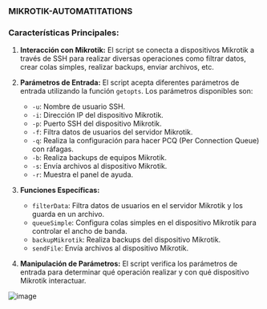 ### MIKROTIK-AUTOMATITATIONS

### Características Principales:
1. **Interacción con Mikrotik:** El script se conecta a dispositivos Mikrotik a través de SSH para realizar diversas operaciones como filtrar datos, crear colas simples, realizar backups, enviar archivos, etc.

2. **Parámetros de Entrada:** El script acepta diferentes parámetros de entrada utilizando la función `getopts`. Los parámetros disponibles son:
   - `-u`: Nombre de usuario SSH.
   - `-i`: Dirección IP del dispositivo Mikrotik.
   - `-p`: Puerto SSH del dispositivo Mikrotik.
   - `-f`: Filtra datos de usuarios del servidor Mikrotik.
   - `-q`: Realiza la configuración para hacer PCQ (Per Connection Queue) con ráfagas.
   - `-b`: Realiza backups de equipos Mikrotik.
   - `-s`: Envía archivos al dispositivo Mikrotik.
   - `-r`: Muestra el panel de ayuda.

3. **Funciones Específicas:**
   - `filterData`: Filtra datos de usuarios en el servidor Mikrotik y los guarda en un archivo.
   - `queueSimple`: Configura colas simples en el dispositivo Mikrotik para controlar el ancho de banda.
   - `backupMikrotik`: Realiza backups del dispositivo Mikrotik.
   - `sendFile`: Envía archivos al dispositivo Mikrotik.

4. **Manipulación de Parámetros:** El script verifica los parámetros de entrada para determinar qué operación realizar y con qué dispositivo Mikrotik interactuar.


![image](https://github.com/Goh4nag0n/Mikrotik_Automatitations/assets/164566003/bf0f6ae1-d27f-4a11-a560-f898188168b5)
